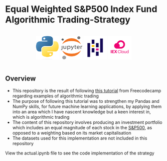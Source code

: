 # Equal Weighted S&P500 Index Fund Algorithmic Trading-Strategy

</br>
<div align="center">
<a href="https://www.python.org/"><img src="./readme-content/Python.png" width="75" height="75"></a>
<a href="https://jupyter.org/"><img src="./readme-content/Jupyter.png" width="70" height="75"></a>
<a href="https://pandas.pydata.org/"><img src="./readme-content/Pandas.png" width="75" height="75"></a>
<a href="https://iexcloud.io/"><img src="./readme-content/IEX_Cloud.png" width="75" height="75"></a>
</div>

</br>

## Overview

- This repository is the result of following [this tutorial](https://www.youtube.com/watch?v=xfzGZB4HhEE) from Freecodecamp regarding examples of algorithmic trading
- The purpose of following this tutorial was to strengthen my Pandas and NumPy skills, for future machine learning applications, by applying them into an area which I have nascent knowledge but a keen interest in, which is algorithmic trading
- The content of this repository involves producing an investment portfolio which includes an equal magnitude of each stock in the [S&P500](https://www.spglobal.com/spdji/en/indices/equity/sp-500/#overview), as opposed to a weighting based on its market capitalisation
- The datasets used for this implementation are not included in this repository

View the actual.ipynb file to see the code implementation of the strategy
